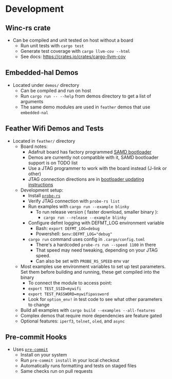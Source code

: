 # Development

## Winc-rs crate
- Can be compiled and unit tested on host without a board
  - Run unit tests with `cargo test`
  - Generate test coverage with `cargo llvm-cov --html`
  - See docs: https://crates.io/crates/cargo-llvm-cov

## Embedded-hal Demos
- Located under `demos/` directory
  - Can be compiled and run on host
  - Run `cargo run -- --help` from demos directory to get a list of arguments
  - The same demo modules are used in `feather` demos that use `embedded-nal`

## Feather Wifi Demos and Tests
- Located in `feather/` directory
  - Board notes:
    - Adafruit board has factory programmed [SAMD bootloader](https://learn.adafruit.com/how-to-program-samd-bootloaders/overview)
    - Demos are currently not compatible with it, SAMD bootloader support is on TODO list
    - Use a JTAG programmer to work with the board instead (J-link or other)
    - JTAG connection directions are in [bootloader updating instructions](https://learn.adafruit.com/how-to-program-samd-bootloaders?view=all#feather-m0-m4-wiring)
  - Development setup:
    - Install [`probe-rs`](https://probe.rs/)
    - Verify JTAG connection with `probe-rs list`
    - Run examples with `cargo run --example blinky`
      - To run release version ( faster download, smaller binary ):
         - `cargo run --release --example blinky`
    - Configure defmt logging with DEFMT_LOG environment variable
      - Bash: `export DEFMT_LOG=debug`
      - Powershell: `$env:DEFMT_LOG="debug"`
    - `cargo run` command uses config in `.cargo/config.toml`
      - There's a hardcoded `probe-rs run --speed 1100` in there
      - That speed may need tweaking, depending on your JTAG speed.
      - Can also be set with `PROBE_RS_SPEED` env var
  - Most examples use environment variables to set up test parameters. Set them
    before building and running, these get compiled into the binary
      - To connect the module to access point:
      - `export TEST_SSID=mywifi`
      - `export TEST_PASSWORD=mywifipassword`
      - Look for `option_env!` in test code to see what other parameters to change
  - Build all examples with `cargo build --examples --all-features`
  - Complex demos that require more dependencies are feature gated
  - Optional features: `iperf3`, `telnet`, `oled`, and `async`


## Pre-commit Hooks
- Uses [`pre-commit`](https://pre-commit.com)
  - Install on your system
  - Run `pre-commit install` in your local checkout
  - Automatically runs formatting and tests on staged files
  - Same checks run on pull requests
